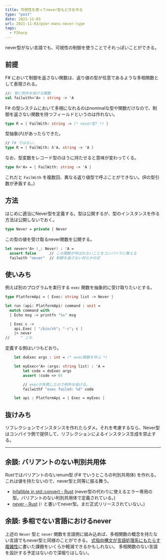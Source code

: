 ```yaml
---
title: 可視性を使ってnever型もどきを作る
type: "post"
date: 2021-11-03
url: 2021-11-03/poor-mans-never-type
tags:
  - FSharp
---
```


never型がない言語でも、可視性の制御を使うことでそれっぽいことができる。

<!--more-->

## 前提

F# において制御を返さない関数は、返り値の型が任意であるような多相関数として表現される。

```fsharp
/// 常に例外を投げる関数
val failwith<'A> : string -> 'A
```

F# の型システムにおいて多相になれるのはnominalな型や関数だけなので、制御を返さない関数を持つフィールドというのは作れない。

```fsharp
type R = { FailWith: string -> (* never型? *) }
```

型抽象(Λ)があったらできた。

```fsharp
// F# ではない。
type R = { FailWith: Λ'A. string -> 'A }
```

なお、型変数をレコード型のほうに持たせると意味が変わってくる。

```fsharp
type R<'A> = { FailWith: string -> 'A }
```

これだと `FailWith` を複数回、異なる返り値型で呼ぶことができない。(Rの型引数が矛盾する。)

## 方法

はじめに適当にNever型を定義する。型は公開するが、型のインスタンスを作る方法は公開しないでおく。

```fsharp
type Never = private | Never
```

この型の値を受け取るnever関数を公開する。

```fsharp
let never<'A> (_: Never) : 'A =
  assert false      // この関数が呼ばれないことをコンパイラに教える
  failwith "never"  // 制御を返さない何らかの式
```

## 使いみち

例えば別のプログラムを実行する `exec` 関数を抽象的に受け取りたいとする。

```fsharp
type PlatformApi = { Exec: string list -> Never }

let run (api: PlatformApi) command : unit =
  match command with
  | Echo msg -> printfn "%s" msg

  | Exec c ->
    api.Exec [ "/bin/sh"; "-c"; c ]
    |> never
//     ^ これ
```

定義する側はいつもどおり。

```fsharp
    let doExec args : int = (* exec関数を呼ぶ *)

    let myExec<'A> (args: string list) : 'A =
        let code = doExec args
        assert (code <> 0)

        // execが失敗したので例外を投げる。
        failwithf "exec failed: %d" code

    let api : PlatformApi = { Exec = myExec }
```

## 抜けみち

リフレクションでインスタンスを作れたらダメ。それを考慮するなら、Never型はコンパイラ側で提供して、リフレクションによるインスタンス生成を禁止する。

----

## 余談: バリアントのない判別共用体

Rustではバリアントのないenum型 (F# でいうところの判別共用体) を作れる。
これは値を持たないので、never型と同等に振る舞う。

- [Infallible in std::convert - Rust](https://doc.rust-lang.org/std/convert/enum.Infallible.html) (never型の代わりに使えるエラー専用の型。バリアントのない判別共用体で定義されている。)
- [never - Rust](https://doc.rust-lang.org/std/primitive.never.html) (`!` と書いてnever型。まだ正式リリースされていない。)

## 余談: 多相でない言語におけるnever

上述の `Never` 型と `never` 関数を言語側に組み込めば、多相関数の概念を持たない言語でもnever型と同様のことができる。
[式指向構文が言語処理系にもたらす複雑性](/blog/2020-09-19/complexity-from-expression-oriented-syntax)に書いた課題をいくらか軽減できるかもしれない。
多相関数のない言語を設計する予定はないので深堀りはしない。
